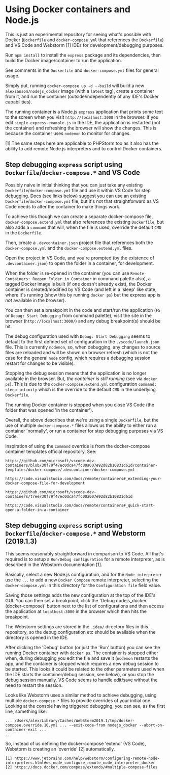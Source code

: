 # Using Docker containers and Node.js

This is just an experimental repository for seeing what's possible with Docker (`Dockerfile` and `docker-compose.yml` that references the `Dockerfile`) and VS Code and Webstorm [1] IDEs for development/debugging purposes.

Run `npm install` to install the `express` package and its dependencies, then build the Docker image/container to run the application.

See comments in the `Dockerfile` and `docker-compose.yml` files for general usage.

Simply put, running `docker-compose up -d --build` will build a new `alexsansom/nodejs_docker` image (with a `latest` tag), create a container from it, and run the container (outside/independently of any IDE's Docker capabilities).

The running container is a Node.js `express` application that prints some text to the screen when you visit `http://localhost:3000` in the browser. If you edit `simple-express-example.js` in the IDE, the application is restarted (not the container) and refreshing the browser will show the changes. This is because the container uses `nodemon` to monitor for changes.

[1] The same steps here are applicable to PHPStorm too as it also has the ability to add remote Node.js interpreters and to control Docker containers.

## Step debugging `express` script using `Dockerfile`/`docker-compose.*` and VS Code

Possibly naive in initial thinking that you can just take any existing `Dockerfile`/`docker-compose.yml` file and use it within VS Code for step debugging. Docs (see links below) suggest you can use an existing `Dockerfile`/`docker-compose.yml` file, but it's not that straightforward as VS Code needs to alter the container to make things work.

To achieve this though we can create a separate docker-compose file, `docker-compose.extend.yml` that also references the existing `Dockerfile`, but also adds a `command` that will, when the file is used, override the default `CMD` in the `Dockerfile`.

Then, create a `.devcontainer.json` project file that references both the `docker-compose.yml` and the `docker-compose.extend.yml` files.

Open the project in VS Code, and you're prompted (by the existence of `.devcontainer.json`) to open the folder in a container, for development.

When the folder is re-opened in the container (you can use `Remote-Containers: Reopen Folder in Container` in command palette also), a tagged Docker image is built (if one doesn't already exist), the Docker container is created/modified by VS Code (and left in a 'sleep' like state, where it's running (show this by running `docker ps`) but the express app is *not* available in the browser).

You can then set a breakpoint in the code and start/run the application (`F5` or `Debug: Start Debugging` from command palette), visit the site in the browser (`http://localhost:3000/`) and any debug breakpoint(s) should be hit.

The debug configuration used with `Debug: Start Debugging` seems to default to the first defined set of configuration in the `.vscode/launch.json` file. This is currently `nodemon`, so, when debugging, any changes to source files are reloaded and will be shown on browser refresh (which is not the case for the general `node` config, which requires a debugging session restart for changes to be visible).

Stopping the debug session means that the application is no longer available in the browser. But, *the container is still running* (see via `docker ps`). This is due to the `docker-compose.extend.yml` configuration `command: sleep infinity` which is the override to the default `CMD` in the underlying `Dockerfile`.

The running Docker container is stopped when you close VS Code (the folder that was opened 'in the container').

Overall, the above describes that we're using a single `Dockerfile`, but the use of multiple `docker-compose.*` files allows us the ability to either run a container 'normally', or run a container for step debugging purposes via VS Code.

Inspiration of using the `command` override is from the docker-compose container templates official repository. See:

    https://github.com/microsoft/vscode-dev-containers/blob/30f79f47ec0dca47fc00a007e92d82b10831d61d/container-templates/docker-compose/.devcontainer/docker-compose.yml

    https://code.visualstudio.com/docs/remote/containers#_extending-your-docker-compose-file-for-development

    https://github.com/microsoft/vscode-dev-containers/tree/30f79f47ec0dca47fc00a007e92d82b10831d61d

    https://code.visualstudio.com/docs/remote/containers#_quick-start-open-a-folder-in-a-container

## Step debugging `express` script using `Dockerfile`/`docker-compose.*` and Webstorm (2019.1.3)

This seems reasonably straightforward in comparison to VS Code. All that's required is to setup a `Run/Debug configuration` for a remote interpreter, as is described in the Webstorm documentation [1].

Basically, select a new Node.js configuration, and for the `Node interpreter` use the `...` to add a new `Docker Compose` remote interpreter, selecting the `docker-compose.yml` in this directory for the `Configuration file` field value.

Saving those settings adds the new configuration at the top of the IDE's GUI. You can then set a breakpoint, click the 'Debug nodejs_docker (docker-compose)'  button next to the list of configurations and then access the application at `localhost:3000` in the browser which then hits the breakpoint.

The Webstorm settings are stored in the `.idea/` directory files in this repository, so the debug configuration etc should be available when the directory is opened in the IDE.

After clicking the 'Debug' button (or just the 'Run' button) you can see the running Docker container with `docker ps`. The container is stopped either when, during debugging you edit the file and save it (`nodemon` restarts the app, and the container is stopped which requires a new debug session to be started. This looks it could be related to the other parameters used when the IDE starts the container/debug session, see below), or you stop the debug session manually. VS Code seems to handle edit/save without the need to restart the session.

Looks like Webstorm uses a similar method to achieve debugging, using multiple `docker-compose.*` files to provide overrides of your initial one. Looking at the console having triggered debugging, you can see, as the first line, something like:

    ... /Users/alex/Library/Caches/WebStorm2019.1/tmp/docker-compose.override.10.yml ... --exit-code-from nodejs_docker --abort-on-container-exit ...
    ...

So, instead of us defining the docker-compose 'extend' (VS Code), Webstorm is creating an 'override' [2] automatically.

    [1] https://www.jetbrains.com/help/webstorm/configuring-remote-node-interpreters.html#ws_node_configure_remote_node_interpreter_docker
    [2] https://docs.docker.com/compose/extends/#multiple-compose-files